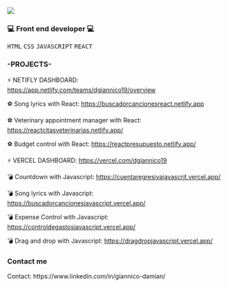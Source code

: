 
<img src="https://capsule-render.vercel.app/api?type=slice&color=auto&height=250&section=header&fontAlignY=32&fontAlign=65&rotate=17&text=Hello!%20I%20am%20Damian!%20👋&fontSize=40" />


 <h3>💻 Front end developer 💻</h3> 
<p>
<kbd>HTML</kbd> 
<kbd>CSS</kbd> 
<kbd>JAVASCRIPT</kbd> 
<kbd>REACT</kbd>
</p>


<h3>-PROJECTS-</h3> 

⚡ NETIFLY DASHBOARD: https://app.netlify.com/teams/dgiannico19/overview

  ⚽ Song lyrics with React: https://buscadorcancionesreact.netlify.app

  ⚽ Veterinary appointment manager with React: https://reactcitasveterinarias.netlify.app/

  ⚽ Budget control with React: https://reactpresupuesto.netlify.app/

⚡ VERCEL DASHBOARD: https://vercel.com/dgiannico19

  💣 Countdown with Javascript: https://cuentaregresivajavascrit.vercel.app/

  💣 Song lyrics with Javascript: https://buscadorcancionesjavascript.vercel.app/

  💣 Expense Control with Javascript: https://controldegastosjavascript.vercel.app/

  💣 Drag and drop with Javascript: https://dragdropjavascript.vercel.app/



<h3>Contact me</h3>
Contact: https://www.linkedin.com/in/giannico-damian/

